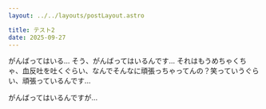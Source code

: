 ```yaml
---
layout: ../../layouts/postLayout.astro

title: テスト2
date: 2025-09-27
---
```


がんばってはいる...
そう、がんばってはいるんです...
それはもうめちゃくちゃ、血反吐を吐くぐらい、なんでそんなに頑張っちゃってんの？笑っていうぐらい、頑張っているんです...

がんばってはいるんですが...